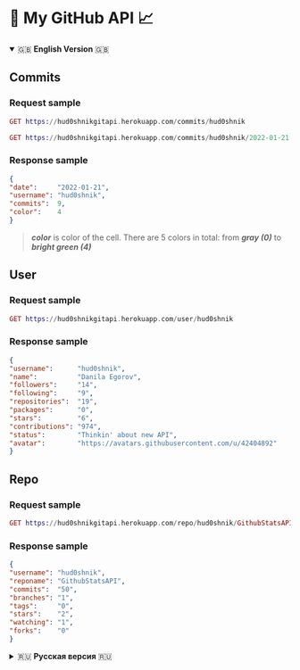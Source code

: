 # 🐙 My GitHub API 📈
<details open="true">
   <summary> 🇬🇧 <b>English Version</b> 🇬🇧 </summary>
   
   <h2>Commits </h2>
   <h3>Request sample </h3>
  
   ``` Elixir
   GET https://hud0shnikgitapi.herokuapp.com/commits/hud0shnik
   ```
  
   ``` Elixir
   GET https://hud0shnikgitapi.herokuapp.com/commits/hud0shnik/2022-01-21
   ```
   <h3>Response sample </h3>
  
   ``` Json
  {
  "date":     "2022-01-21",
  "username": "hud0shnik",
  "commits":  9,
  "color":    4
  }
   ```
   > ***color*** is color of the cell. There are 5 colors in total: from ***gray (0)*** to ***bright green (4)***
   
   <h2>User</h2>
   <h3>Request sample </h3>
  
   ``` Elixir
   GET https://hud0shnikgitapi.herokuapp.com/user/hud0shnik
   ```
   <h3>Response sample </h3>
  
   ``` Json
   {
  "username":      "hud0shnik",
  "name":          "Danila Egorov",
  "followers":     "14",
  "following":     "9",
  "repositories":  "19",
  "packages":      "0",
  "stars":         "6",
  "contributions": "974",
  "status":        "Thinkin' about new API",
  "avatar":        "https://avatars.githubusercontent.com/u/42404892"
   }
   ```
   <h2>Repo</h2>
   <h3>Request sample </h3>
  
   ``` Elixir
   GET https://hud0shnikgitapi.herokuapp.com/repo/hud0shnik/GithubStatsAPI
   ```
   <h3>Response sample </h3>
  
   ``` Json
   {
  "username": "hud0shnik",
  "reponame": "GithubStatsAPI",
  "commits":  "50",
  "branches": "1",
  "tags":     "0",
  "stars":    "2",
  "watching": "1",
  "forks":    "0"
   }
   ```
   
</details>

<!---------------------------------------------- Russian Version ----------------------------------------->

<details>
   <summary> 🇷🇺 <b>Русская версия</b> 🇷🇺 </summary>
   <h2>Коммиты </h2>
   <h3>Семпл запроса </h3>
  
   ``` Elixir
   GET https://hud0shnikgitapi.herokuapp.com/commits/hud0shnik
   ```
  
   ``` Elixir
   GET https://hud0shnikgitapi.herokuapp.com/commits/hud0shnik/2022-01-21
   ```
   <h3>Семпл ответа</h3>
  
   ``` Json
  {
  "date":     "2022-01-21",
  "username": "hud0shnik",
  "commits":  9,
  "color":    4
  }
   ```
> Параметр ***color*** - цвет ячейки. Всего есть 5 цветов: от ***серого (0)*** до ***ярко-зеленого (4)***
   
   <h2>Пользователь</h2>
   <h3>Семпл запроса </h3>
  
   ``` Elixir
   GET https://hud0shnikgitapi.herokuapp.com/user/hud0shnik
   ```
   <h3>Семпл ответа </h3>
  
   ``` Json
   {
  "username":      "hud0shnik",
  "name":          "Danila Egorov",
  "followers":     "14",
  "following":     "9",
  "repositories":  "19",
  "packages":      "0",
  "stars":         "6",
  "contributions": "974",
  "status":        "Thinkin' about new API",
  "avatar":        "https://avatars.githubusercontent.com/u/42404892"
   }
   ```
   
   <h2>Репозиторий</h2>
   <h3>Семпл запроса </h3>
  
   ``` Elixir
   GET https://hud0shnikgitapi.herokuapp.com/repo/hud0shnik/GithubStatsAPI
   ```
   <h3>Семпл ответа </h3>
  
   ``` Json
   {
  "username": "hud0shnik",
  "reponame": "GithubStatsAPI",
  "commits":  "50",
  "branches": "1",
  "tags":     "0",
  "stars":    "2",
  "watching": "1",
  "forks":    "0"
   }
   ```
</details>
